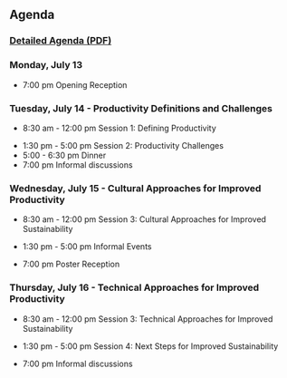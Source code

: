 
## Agenda

### [Detailed Agenda (PDF)](CWSS20-DP-Agenda.pdf)

### Monday, July 13
-  7:00 pm Opening Reception <!-- - Sexton Commons -->

### Tuesday, July 14 - **Productivity Definitions and Challenges**
<!-- -  7:00 - 8:30 am Breakfast - Refectory -->
-  8:30 am - 12:00 pm Session 1: Defining Productivity <!-- - Quad 264 -->
<!-- - 12:00 pm Lunch - Refectory -->
-  1:30 pm - 5:00 pm Session 2: Productivity Challenges <!-- - Quad 264 -->
-  5:00 - 6:30 pm Dinner <!-- - Refectory -->
-  7:00 pm Informal discussions <!-- - Sexton Commons -->

### Wednesday, July 15 - **Cultural Approaches for Improved Productivity**
<!-- -  7:00 - 8:30 am Breakfast - Refectory -->
-  8:30 am - 12:00 pm Session 3: Cultural Approaches for Improved Sustainability <!-- - Quad 264 -->
<!-- - 12:00 pm Lunch - Refectory -->
-  1:30 pm - 5:00 pm Informal Events
<!-- -  5:00 - 6:30 pm Dinner - Refectory (Optional) -->
-  7:00 pm Poster Reception <!-- - Alcuin Library -->

### Thursday, July 16 - **Technical Approaches for Improved Productivity**
<!-- -  7:00 - 8:30 am Breakfast - Refectory -->
-  8:30 am - 12:00 pm Session 3: Technical Approaches for Improved Sustainability <!-- - Quad 264 -->
<!-- - 12:00 pm Lunch - Refectory -->
-  1:30 pm - 5:00 pm Session 4: Next Steps for Improved Sustainability <!-- - Quad 264 -->
<!-- -  5:00 - 6:30 pm Dinner - Refectory -->
-  7:00 pm Informal discussions <!-- - Sexton Commons -->

<!-- ### Friday, July 17 - Departure -->
